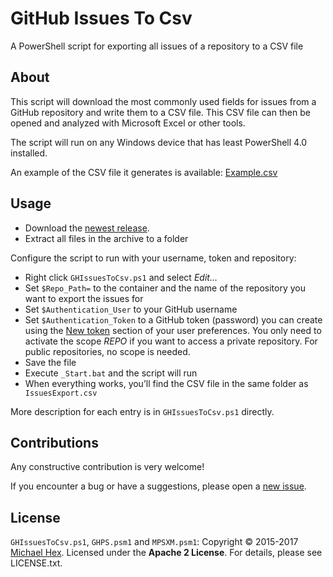 # GitHub Issues To Csv
A PowerShell script for exporting all issues of a repository to a CSV file

## <a name="about">About</a>

This script will download the most commonly used fields for issues from a GitHub repository and write them to a CSV file. This CSV file can then be opened and analyzed with Microsoft Excel or other tools.

The script will run on any Windows device that has least PowerShell 4.0 installed.

An example of the CSV file it generates is available: [Example.csv](https://github.com/texhex/GHIssuesToCsv/blob/master/Example.csv)  
 
## <a name="usage">Usage</a>

 * Download the [newest release](https://github.com/texhex/GHIssuesToCsv/releases/latest).
 * Extract all files in the archive to a folder

Configure the script to run with your username, token and repository: 

 * Right click ``GHIssuesToCsv.ps1`` and select *Edit...*
 * Set ``$Repo_Path=`` to the container and the name of the repository you want to export the issues for 
 * Set ``$Authentication_User`` to your GitHub username 
 * Set ``$Authentication_Token`` to a GitHub token (password) you can create using the [New token]( https://github.com/settings/tokens/new) section of your user preferences. You only need to activate the scope *REPO* if you want to access a private repository. For public repositories, no scope is needed.  
 * Save the file
 * Execute ``_Start.bat`` and the script will run
 * When everything works, you’ll find the CSV file in the same folder as `` IssuesExport.csv``

More description for each entry is in ``GHIssuesToCsv.ps1`` directly.

## <a name="contributions">Contributions</a>
Any constructive contribution is very welcome! 

If you encounter a bug or have a suggestions, please open a [new issue](https://github.com/texhex/GHIssuesToCsv/issues/new).

## <a name="license">License</a>
``GHIssuesToCsv.ps1``, ``GHPS.psm1`` and ``MPSXM.psm1``: Copyright © 2015-2017 [Michael Hex](http://www.texhex.info/). Licensed under the **Apache 2 License**. For details, please see LICENSE.txt.
 

